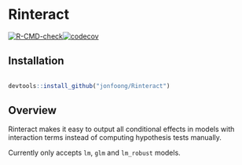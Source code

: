 
# Rinteract

[![R-CMD-check](https://github.com/jonfoong/Rinteract/actions/workflows/R-CMD-check.yaml/badge.svg)](https://github.com/jonfoong/Rinteract/actions/workflows/R-CMD-check.yaml)[![codecov](https://codecov.io/github/jonfoong/Rinteract/branch/main/graph/badge.svg?token=2SOK4T1220)](https://codecov.io/github/jonfoong/Rinteract)

## Installation

``` r

devtools::install_github("jonfoong/Rinteract")
```

## Overview

Rinteract makes it easy to output all conditional effects in models with
interaction terms instead of computing hypothesis tests manually.

Currently only accepts `lm`, `glm` and `lm_robust` models.
